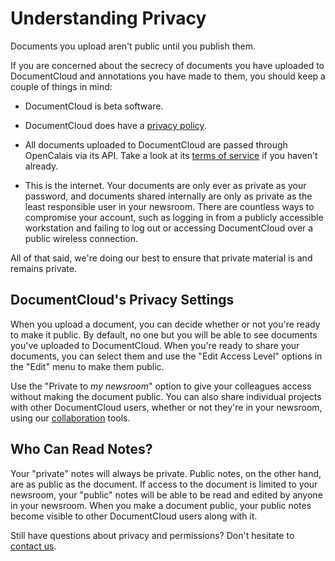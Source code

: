 # Understanding Privacy

Documents you upload aren't public until you publish them.

If you are concerned about the secrecy of documents you have uploaded to DocumentCloud and annotations you have made to them, you should keep a couple of things in mind:

  * DocumentCloud is beta software.

  * DocumentCloud does have a [privacy policy](/privacy).

  * All documents uploaded to DocumentCloud are passed through OpenCalais via its API. Take a look at its [terms of service][] if you haven't already.

  * This is the internet. Your documents are only ever as private as your password, and documents shared internally are only as private as the least responsible user in your newsroom. There are countless ways to compromise your account, such as logging in from a publicly accessible workstation and failing to log out or accessing DocumentCloud over a public wireless connection.

All of that said, we're doing our best to ensure that private material is and remains private.

## <span id="access">DocumentCloud's Privacy Settings</span>

When you upload a document, you can decide whether or not you're ready to make it public. By default, no one but you will be able to see documents you've uploaded to DocumentCloud. When you're ready to share your documents, you can select them and use the "Edit Access Level" options in the "Edit" menu to make them public.

Use the "Private to *my newsroom*" option to give your colleagues access without making the document public. You can also share individual projects with other DocumentCloud users, whether or not they're in your newsroom, using our [collaboration](/help/collaboration) tools.

## Who Can Read Notes?

Your "private" notes will always be private. Public notes, on the other hand, are as public as the document. If access to the document is limited to your newsroom, your "public" notes will be able to be read and edited by anyone in your newsroom. When you make a document public, your public notes become visible to other DocumentCloud users along with it.

Still have questions about privacy and permissions? Don't hesitate to [contact us][].

[terms of service]: http://www.opencalais.com/terms
[contact us]: javascript:dc.ui.Dialog.contact()
